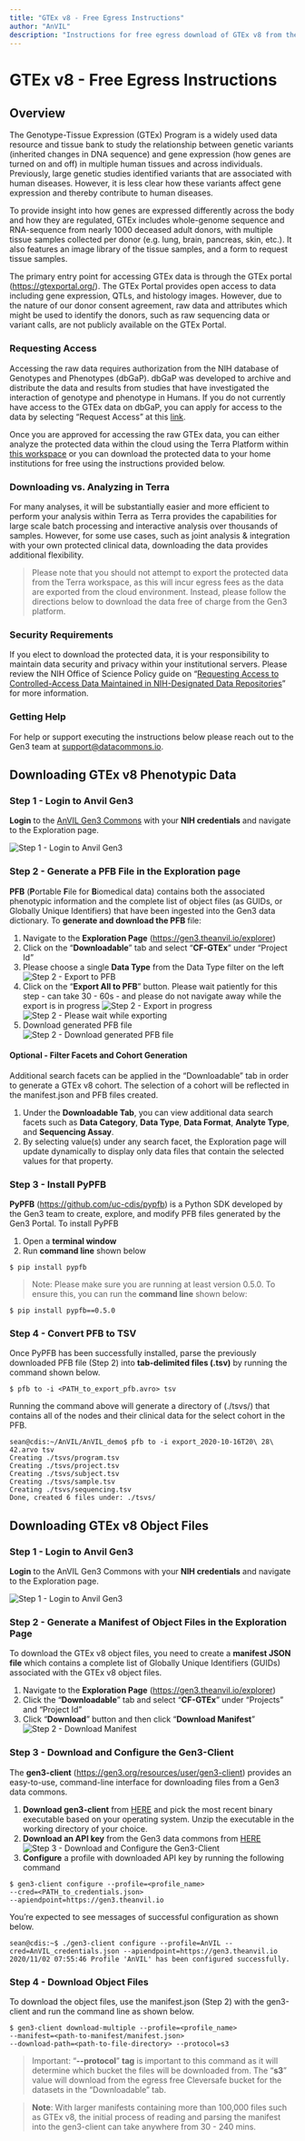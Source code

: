 ```yaml
---
title: "GTEx v8 - Free Egress Instructions"
author: "AnVIL"
description: "Instructions for free egress download of GTEx v8 from the AnVIL Gen3 Data Commons"
---
```


# GTEx v8 - Free Egress Instructions

## Overview

The Genotype-Tissue Expression (GTEx) Program is a widely used data resource and tissue bank to study the relationship between genetic variants (inherited changes in DNA sequence) and gene expression (how genes are turned on and off) in multiple human tissues and across individuals. Previously, large genetic studies identified variants that are associated with human diseases. However, it is less clear how these variants affect gene expression and thereby contribute to human diseases. 

To provide insight into how genes are expressed differently across the body and how they are regulated, GTEx includes whole-genome sequence and RNA-sequence from nearly 1000 deceased adult donors, with multiple tissue samples collected per donor (e.g. lung, brain, pancreas, skin, etc.). It also features an image library of the tissue samples, and a form to request tissue samples.

The primary entry point for accessing GTEx data is through the GTEx portal (<https://gtexportal.org/>). The GTEx Portal provides open access to data including gene expression, QTLs, and histology images. However, due to the nature of our donor consent agreement, raw data and attributes which might be used to identify the donors, such as raw sequencing data or variant calls, are not publicly available on the GTEx Portal. 

### Requesting Access

Accessing the raw data requires authorization from the NIH database of Genotypes and Phenotypes (dbGaP). dbGaP was developed to archive and distribute the data and results from studies that have investigated the interaction of genotype and phenotype in Humans. If you do not currently have access to the GTEx data on dbGaP, you can apply for access to the data by selecting “Request Access” at this [link](https://www.ncbi.nlm.nih.gov/projects/gap/cgi-bin/study.cgi?study_id=phs000424.v8.p2).

Once you are approved for accessing the raw GTEx data, you can either analyze the protected data within the cloud using the Terra Platform within [this workspace](https://app.terra.bio/#workspaces/anvil-datastorage/AnVIL_GTEx_V8_hg38) or you can download the protected data to your home institutions for free using the instructions provided below. 

### Downloading vs. Analyzing in Terra

For many analyses, it will be substantially easier and more efficient to perform your analysis within Terra as Terra provides the capabilities for large scale batch processing and interactive analysis over thousands of samples. However, for some use cases, such as joint analysis & integration with your own protected clinical data, downloading the data provides additional flexibility.

> Please note that you should not attempt to export the protected data from the Terra workspace, as this will incur egress fees as the data are exported from the cloud environment. Instead, please follow the directions below to download the data free of charge from the Gen3 platform.

### Security Requirements

If you elect to download the protected data, it is your responsibility to maintain data security and privacy within your institutional servers. Please review the NIH Office of Science Policy guide on “[Requesting Access to Controlled-Access Data Maintained in NIH-Designated Data Repositories](https://osp.od.nih.gov/scientific-sharing/requesting-access-to-controlled-access-data-maintained-in-nih-designated-data-repositories-e-g-dbgap/)” for more information.

### Getting Help

For help or support executing the instructions below please reach out to the Gen3 team at <support@datacommons.io>.


## Downloading GTEx v8 Phenotypic Data
### Step 1 - Login to Anvil Gen3

**Login** to the [AnVIL Gen3 Commons](https://gen3.theanvil.io/login) with your **NIH credentials** and navigate to the Exploration page.

![Step 1 - Login to Anvil Gen3](../_images/reference/gtex-step-1-login-to-anvil-gen3.png)

### Step 2 - Generate a PFB File in the Exploration page

**PFB** (**P**ortable **F**ile for **B**iomedical data) contains both the associated phenotypic information and the complete list of object files (as GUIDs, or Globally Unique Identifiers) that have been ingested into the Gen3 data dictionary. To **generate and download the PFB** file:

1. Navigate to the **Exploration Page** (<https://gen3.theanvil.io/explorer>)
1. Click on the “**Downloadable**” tab and select “**CF-GTEx**” under “Project Id”
1. Please choose a single **Data Type** from the Data Type filter on the left
![Step 2 - Export to PFB](../_images/reference/gtex-step-2-export-all-to-pfb.png)
1. Click on the “**Export All to PFB**” button. Please wait patiently for this step - can take 30 - 60s - and please do not navigate away while the export is in progress
![Step 2 - Export in progress](../_images/reference/gtex-step2-export-in-progress.png)
![Step 2 - Please wait while exporting](../_images/reference/gtex-step-2-export-wait-indicator.png)
1. Download generated PFB file\
![Step 2 - Download generated PFB file](../_images/reference/gtex-step-2-download-pfb.png)

#### Optional - Filter Facets and Cohort Generation

Additional search facets can be applied in the “Downloadable” tab in order to generate a GTEx v8 cohort. The selection of a cohort will be reflected in the manifest.json and PFB files created.

1. Under the **Downloadable Tab**, you can view additional data search facets such as **Data Category**, **Data Type**, **Data Format**, **Analyte Type**, and **Sequencing Assay**.
1. By selecting value(s) under any search facet, the Exploration page will update dynamically to display only data files that contain the selected values for that property.

### Step 3 - Install PyPFB

**PyPFB** (<https://github.com/uc-cdis/pypfb>) is a Python SDK developed by the Gen3 team to create, explore, and modify PFB files generated by the Gen3 Portal. To install PyPFB

1. Open a **terminal window**
1. Run **command line** shown below
```shell
$ pip install pypfb
```
> Note: Please make sure you are running at least version 0.5.0. To ensure this, you can run the **command line** shown below:
```shell
$ pip install pypfb==0.5.0
```

### Step 4 - Convert PFB to TSV

Once PyPFB has been successfully installed, parse the previously downloaded PFB file (Step 2) into **tab-delimited files (.tsv)** by running the command shown below.
```shell
$ pfb to -i <PATH_to_export_pfb.avro> tsv
```

Running the command above will generate a directory of (./tsvs/) that contains all of the nodes and their clinical data for the select cohort in the PFB.

```shell
sean@cdis:~/AnVIL/AnVIL_demo$ pfb to -i export_2020-10-16T20\ 28\ 42.arvo tsv
Creating ./tsvs/program.tsv
Creating ./tsvs/project.tsv
Creating ./tsvs/subject.tsv
Creating ./tsvs/sample.tsv
Creating ./tsvs/sequencing.tsv
Done, created 6 files under: ./tsvs/
```

## Downloading GTEx v8 Object Files

### Step 1 - Login to Anvil Gen3
**Login** to the AnVIL Gen3 Commons with your **NIH credentials** and navigate to the Exploration page.

![Step 1 - Login to Anvil Gen3](../_images/reference/gtex-step-1-login-to-anvil-gen3.png)

### Step 2 - Generate a Manifest of Object Files in the Exploration Page
To download the GTEx v8 object files, you need to create a **manifest JSON file** which contains a complete list of Globally Unique Identifiers (GUIDs) associated with the GTEx v8 object files.

1. Navigate to the **Exploration Page** (<https://gen3.theanvil.io/explorer>)
1. Click the “**Downloadable**” tab and select “**CF-GTEx**” under “Projects” and “Project Id”
1. Click “**Download**” button and then click “**Download Manifest**”
![Step 2 - Download Manifest](../_images/reference/gtex-step-2-download-manifest.png)

### Step 3 - Download and Configure the Gen3-Client
The **gen3-client** (<https://gen3.org/resources/user/gen3-client>) provides an easy-to-use, command-line interface for downloading files from a Gen3 data commons.

1. **Download gen3-client** from [HERE](https://github.com/uc-cdis/cdis-data-client/releases) and pick the most recent binary executable based on your operating system. Unzip the executable in the working directory of your choice.
1. **Download an API key** from the Gen3 data commons from [HERE](https://gen3.theanvil.io/identity)\
![Step 3 - Download and Configure the Gen3-Client](../_images/reference/gtex-step-3-download-and-configure-gen3-client.png)
1. **Configure** a profile with downloaded API key by running the following command
```shell
$ gen3-client configure --profile=<profile_name>
--cred=<PATH_to_credentials.json>
--apiendpoint=https://gen3.theanvil.io
```
You’re expected to see messages of successful configuration as shown below.
```shell
sean@cdis:~$ ./gen3-client configure --profile=AnVIL --cred=AnVIL_credentials.json --apiendpoint=https://gen3.theanvil.io
2020/11/02 07:55:46 Profile 'AnVIL' has been configured successfully.
```

### Step 4 - Download Object Files
To download the object files, use the manifest.json (Step 2) with the gen3-client and run the command line as shown below.

```shell
$ gen3-client download-multiple --profile=<profile_name>
--manifest=<path-to-manifest/manifest.json>
--download-path=<path-to-file-directory> --protocol=s3
```

> Important: “**--protocol**” **tag** is important to this command as it will determine which bucket the files will be downloaded from. The “**s3**” value will download from the egress free Cleversafe bucket for the datasets in the “Downloadable” tab.

> **Note**: With larger manifests containing more than 100,000 files such as GTEx v8, the initial process of reading and parsing the manifest into the gen3-client can take anywhere from 30 - 240 mins.
